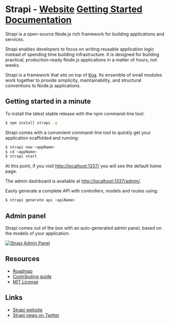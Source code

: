# Strapi - [Website](http://strapi.io/) [Getting Started](http://strapi.io/documentation) [Documentation](http://strapi.io/documentation)

Strapi is a open-source Node.js rich framework for building applications and services.

Strapi enables developers to focus on writing reusable application logic instead of spending time
building infrastructure. It is designed for building practical, production-ready Node.js applications
in a matter of hours, not weeks.

Strapi is a framework that sits on top of [Koa](http://koajs.com/). Its ensemble of small modules work
together to provide simplicity, maintainability, and structural conventions to Node.js applications.

## Getting started in a minute

To install the latest stable release with the npm command-line tool:

```bash
$ npm install strapi -g
```

Strapi comes with a convenient command-line tool to quickly get your application scaffolded and running:

```bash
$ strapi new <appName>
$ cd <appName>
$ strapi start
```

At this point, if you visit [http://localhost:1337/](http://localhost:1337/) you will see the default home page.

The admin dashboard is available at [http://localhost:1337/admin/](http://localhost:1337/admin/).

Easily generate a complete API with controllers, models and routes using:

```bash
$ strapi generate api <apiName>
```

## Admin panel

Strapi comes out of the box with an auto-generated admin panel, based on the models of your application.

[![Strapi Admin Panel](http://strapi.io/assets/images/strapi-admin.jpg "Strapi Admin Panel")](http://strapi.io/documentation/admin)


## Resources

- [Roadmap](ROADMAP.md)
- [Contributing guide](CONTRIBUTING.md)
- [MIT License](LICENSE.md)

## Links

- [Strapi website](http://strapi.io/)
- [Strapi news on Twitter](https://twitter.com/strapijs)
